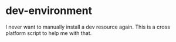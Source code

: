 # dev-environment
I never want to manually install a dev resource again. This is a cross platform script to help me with that.

